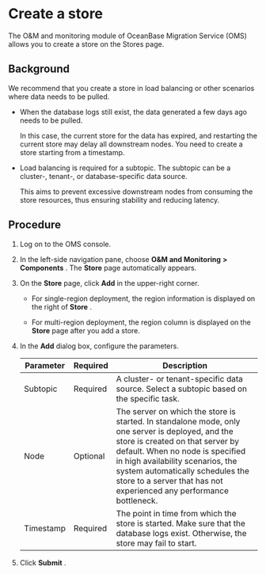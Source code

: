 Create a store 
===================================

The O\&M and monitoring module of OceanBase Migration Service (OMS) allows you to create a store on the Stores page. 

Background 
-------------------------------

We recommend that you create a store in load balancing or other scenarios where data needs to be pulled. 

* When the database logs still exist, the data generated a few days ago needs to be pulled. 

  In this case, the current store for the data has expired, and restarting the current store may delay all downstream nodes. You need to create a store starting from a timestamp.
  

* Load balancing is required for a subtopic. The subtopic can be a cluster-, tenant-, or database-specific data source. 

  This aims to prevent excessive downstream nodes from consuming the store resources, thus ensuring stability and reducing latency.
  




Procedure 
------------------------------

1. Log on to the OMS console.

   

2. In the left-side navigation pane, choose **O\&M and Monitoring** **\>** **Components** . The **Store** page automatically appears.

   

3. On the **Store** page, click **Add** in the upper-right corner. 

   * For single-region deployment, the region information is displayed on the right of **Store** .

     
   
   * For multi-region deployment, the region column is displayed on the **Store** page after you add a store.

     
   

   

4. In the **Add** dialog box, configure the parameters. 

   

   | Parameter | Required |                                                                                                                                                               Description                                                                                                                                                               |
   |-----------|----------|-----------------------------------------------------------------------------------------------------------------------------------------------------------------------------------------------------------------------------------------------------------------------------------------------------------------------------------------|
   | Subtopic  | Required | A cluster- or tenant-specific data source. Select a subtopic based on the specific task.                                                                                                                                                                                                                                                |
   | Node      | Optional | The server on which the store is started.  In standalone mode, only one server is deployed, and the store is created on that server by default. When no node is specified in high availability scenarios, the system automatically schedules the store to a server that has not experienced any performance bottleneck. |
   | Timestamp | Required | The point in time from which the store is started.  Make sure that the database logs exist. Otherwise, the store may fail to start.                                                                                                                                                                                     |

   

5. Click **Submit** .

   



